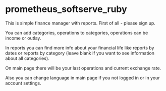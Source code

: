# prometheus_softserve_ruby

This is simple finance manager with reports.
First of all - please sign up.

You can add categories, operations to categories, operations can be income or outlay.

In reports you can find more info about your financial life like reports by dates or reports by category 
(leave blank if you want to see information about all categories).

On main page there will be your last operations and current exchange rate. 

Also you can change language in main page if you not logged in or in your account settings.
